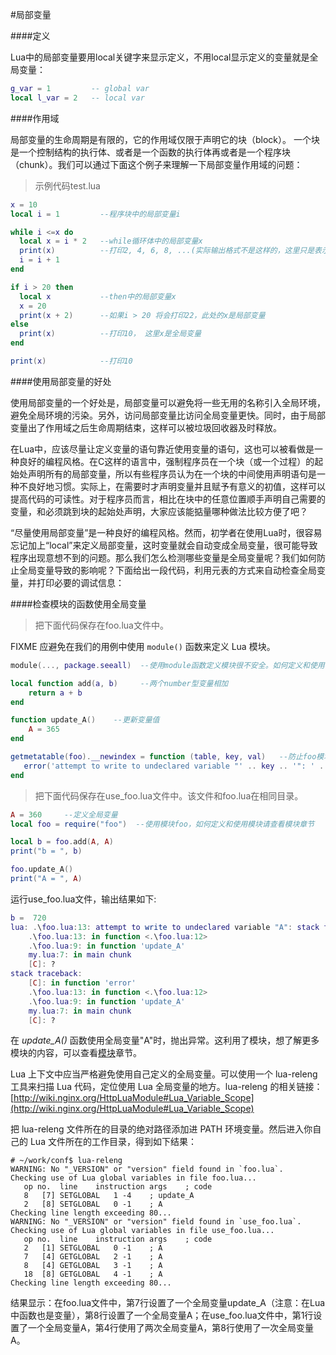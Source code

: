 #局部变量

####定义

Lua中的局部变量要用local关键字来显示定义，不用local显示定义的变量就是全局变量：

```lua
g_var = 1         -- global var
local l_var = 2   -- local var
```

####作用域

局部变量的生命周期是有限的，它的作用域仅限于声明它的块（block）。  一个块是一个控制结构的执行体、或者是一个函数的执行体再或者是一个程序块（chunk）。我们可以通过下面这个例子来理解一下局部变量作用域的问题：

> 示例代码test.lua

```lua
x = 10
local i = 1         --程序块中的局部变量i

while i <=x do
  local x = i * 2   --while循环体中的局部变量x
  print(x)          --打印2, 4, 6, 8, ...(实际输出格式不是这样的，这里只是表示输出结果)
  i = i + 1
end

if i > 20 then
  local x           --then中的局部变量x
  x = 20
  print(x + 2)      --如果i > 20 将会打印22，此处的x是局部变量
else
  print(x)          --打印10， 这里x是全局变量
end

print(x)            --打印10
```

####使用局部变量的好处

使用局部变量的一个好处是，局部变量可以避免将一些无用的名称引入全局环境，避免全局环境的污染。另外，访问局部变量比访问全局变量更快。同时，由于局部变量出了作用域之后生命周期结束，这样可以被垃圾回收器及时释放。

在Lua中，应该尽量让定义变量的语句靠近使用变量的语句，这也可以被看做是一种良好的编程风格。在C这样的语言中，强制程序员在一个块（或一个过程）的起始处声明所有的局部变量，所以有些程序员认为在一个块的中间使用声明语句是一种不良好地习惯。实际上，在需要时才声明变量并且赋予有意义的初值，这样可以提高代码的可读性。对于程序员而言，相比在块中的任意位置顺手声明自己需要的变量，和必须跳到块的起始处声明，大家应该能掂量哪种做法比较方便了吧？

“尽量使用局部变量”是一种良好的编程风格。然而，初学者在使用Lua时，很容易忘记加上“local”来定义局部变量，这时变量就会自动变成全局变量，很可能导致程序出现意想不到的问题。那么我们怎么检测哪些变量是全局变量呢？我们如何防止全局变量导致的影响呢？下面给出一段代码，利用元表的方式来自动检查全局变量，并打印必要的调试信息：

####检查模块的函数使用全局变量

> 把下面代码保存在foo.lua文件中。

FIXME 应避免在我们的用例中使用 `module()` 函数来定义 Lua 模块。

```lua
module(..., package.seeall)  --使用module函数定义模块很不安全。如何定义和使用模块请查看模块章节

local function add(a, b)     --两个number型变量相加
    return a + b
end

function update_A()    --更新变量值
    A = 365
end

getmetatable(foo).__newindex = function (table, key, val)   --防止foo模块更改全局变量
   error('attempt to write to undeclared variable "' .. key .. '": ' .. debug.traceback())
end
```

> 把下面代码保存在use_foo.lua文件中。该文件和foo.lua在相同目录。

```lua
A = 360     --定义全局变量
local foo = require("foo")  --使用模块foo，如何定义和使用模块请查看模块章节

local b = foo.add(A, A)
print("b = ", b)

foo.update_A()
print("A = ", A)
```

运行use_foo.lua文件，输出结果如下:

```lua
b =  720
lua: .\foo.lua:13: attempt to write to undeclared variable "A": stack traceback:
	.\foo.lua:13: in function <.\foo.lua:12>
	.\foo.lua:9: in function 'update_A'
	my.lua:7: in main chunk
	[C]: ?
stack traceback:
	[C]: in function 'error'
	.\foo.lua:13: in function <.\foo.lua:12>
	.\foo.lua:9: in function 'update_A'
	my.lua:7: in main chunk
	[C]: ?
```

在 *update_A()* 函数使用全局变量"A"时，抛出异常。这利用了模块，想了解更多模块的内容，可以查看[模块](/lua/module.md)章节。

 Lua 上下文中应当严格避免使用自己定义的全局变量。可以使用一个 lua-releng 工具来扫描 Lua 代码，定位使用 Lua 全局变量的地方。lua-releng 的相关链接：[http://wiki.nginx.org/HttpLuaModule#Lua_Variable_Scope](http://wiki.nginx.org/HttpLuaModule#Lua_Variable_Scope)

 把 lua-releng 文件所在的目录的绝对路径添加进 PATH 环境变量。然后进入你自己的 Lua 文件所在的工作目录，得到如下结果：

 ```
 # ~/work/conf$ lua-releng
 WARNING: No "_VERSION" or "version" field found in `foo.lua`.
 Checking use of Lua global variables in file foo.lua...
 	op no.	line	instruction	args	; code
 	8	[7]	SETGLOBAL	1 -4	; update_A
 	2	[8]	SETGLOBAL	0 -1	; A
 Checking line length exceeding 80...
 WARNING: No "_VERSION" or "version" field found in `use_foo.lua`.
 Checking use of Lua global variables in file use_foo.lua...
 	op no.	line	instruction	args	; code
 	2	[1]	SETGLOBAL	0 -1	; A
 	7	[4]	GETGLOBAL	2 -1	; A
 	8	[4]	GETGLOBAL	3 -1	; A
 	18	[8]	GETGLOBAL	4 -1	; A
 Checking line length exceeding 80...

```
结果显示：在foo.lua文件中，第7行设置了一个全局变量update_A（注意：在Lua中函数也是变量），第8行设置了一个全局变量A；在use_foo.lua文件中，第1行设置了一个全局变量A，第4行使用了两次全局变量A，第8行使用了一次全局变量A。
